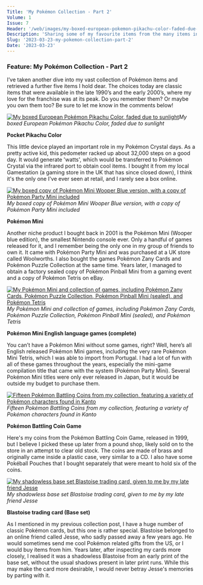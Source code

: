 ```yaml
---
Title: 'My Pokémon Collection - Part 2'
Volume: 1
Issue: 7
Header: '/web/images/my-boxed-european-pokemon-pikachu-color-faded-due-to-sunlight.jpeg'
Description: 'Sharing some of my favourite items from the many items in my Pokémon collection!'
Slug: '2023-03-23-my-pokemon-collection-part-2'
Date: '2023-03-23'
---
```

### Feature: My Pokémon Collection - Part 2
I’ve taken another dive into my vast collection of Pokémon items and retrieved a further five items I hold dear. The choices today are classic items that were available in the late 1990’s and the early 2000’s, where my love for the franchise was at its peak. Do you remember them? Or maybe you own them too? Be sure to let me know in the comments below!



[![My boxed European Pokémon Pikachu Color, faded due to sunlight](/web/images/my-boxed-european-pokemon-pikachu-color-faded-due-to-sunlight.jpeg)](/web/images/my-boxed-european-pokemon-pikachu-color-faded-due-to-sunlight.jpeg)*My boxed European Pokémon Pikachu Color, faded due to sunlight*



**Pocket Pikachu Color**

This little device played an important role in my Pokémon Crystal days. As a pretty active kid, this pedometer racked up about 32,000 steps on a good day. It would generate 'watts', which would be transferred to Pokémon Crystal via the infrared port to obtain cool items. I bought it from my local Gamestation (a gaming store in the UK that has since closed down), I think it's the only one I've ever seen at retail, and I rarely see a box online.



[![My boxed copy of Pokémon Mini Wooper Blue version, with a copy of Pokémon Party Mini included](/web/images/my-boxed-copy-of-pokemon-mini-wooper-blue-version-with-a-copy-of-pokemon-party-mini-included.jpeg)](/web/images/my-boxed-copy-of-pokemon-mini-wooper-blue-version-with-a-copy-of-pokemon-party-mini-included.jpeg)*My boxed copy of Pokémon Mini Wooper Blue version, with a copy of Pokémon Party Mini included*



**Pokémon Mini**

Another niche product I bought back in 2001 is the Pokémon Mini (Wooper blue edition), the smallest Nintendo console ever. Only a handful of games released for it, and I remember being the only one in my group of friends to own it. It came with Pokémon Party Mini and was purchased at a UK store called Woolworths. I also bought the games Pokémon Zany Cards and Pokémon Puzzle Collection at the same time. Years later, I managed to obtain a factory sealed copy of Pokémon Pinball Mini from a gaming event and a copy of Pokémon Tetris on eBay.



[![My Pokémon Mini and collection of games, including Pokémon Zany Cards, Pokémon Puzzle Collection, Pokémon Pinball Mini (sealed), and Pokémon Tetris](/web/images/my-pokemon-mini-and-collection-of-games-including-pokemon-zany-cards-pokemon-puzzle-collection-pokem.jpeg)](/web/images/my-pokemon-mini-and-collection-of-games-including-pokemon-zany-cards-pokemon-puzzle-collection-pokem.jpeg)*My Pokémon Mini and collection of games, including Pokémon Zany Cards, Pokémon Puzzle Collection, Pokémon Pinball Mini (sealed), and Pokémon Tetris*



**Pokémon Mini English language games (complete)**

You can’t have a Pokémon Mini without some games, right? Well, here’s all English released Pokémon Mini games, including the very rare Pokémon Mini Tetris, which I was able to import from Portugal. I had a lot of fun with all of these games throughout the years, especially the mini-game compilation title that came with the system (Pokémon Party Mini). Several Pokémon Mini titles were only ever released in Japan, but it would be outside my budget to purchase them.



[![Fifteen Pokémon Battling Coins from my collection, featuring a variety of Pokémon characters found in Kanto](/web/images/fifteen-pokemon-battling-coins-from-my-collection-featuring-a-variety-of-pokemon-characters-found-in.jpeg)](/web/images/fifteen-pokemon-battling-coins-from-my-collection-featuring-a-variety-of-pokemon-characters-found-in.jpeg)*Fifteen Pokémon Battling Coins from my collection, featuring a variety of Pokémon characters found in Kanto*



**Pokémon Battling Coin Game**

Here's my coins from the Pokémon Battling Coin Game, released in 1999, but I believe I picked these up later from a pound shop, likely sold on to the store in an attempt to clear old stock. The coins are made of brass and originally came inside a plastic case, very similar to a CD. I also have some Pokéball Pouches that I bought separately that were meant to hold six of the coins.



[![My shadowless base set Blastoise trading card, given to me by my late friend Jesse](/web/images/my-shadowless-base-set-blastoise-trading-card-given-to-me-by-my-late-friend-jesse.jpeg)](/web/images/my-shadowless-base-set-blastoise-trading-card-given-to-me-by-my-late-friend-jesse.jpeg)*My shadowless base set Blastoise trading card, given to me by my late friend Jesse*



**Blastoise trading card (Base set)**

As I mentioned in my previous collection post, I have a huge number of classic Pokémon cards, but this one is rather special. Blastoise belonged to an online friend called Jesse, who sadly passed away a few years ago. He would sometimes send me cool Pokémon related gifts from the US, or I would buy items from him. Years later, after inspecting my cards more closely, I realised it was a shadowless Blastoise from an early print of the base set, without the usual shadows present in later print runs. While this may make the card more desirable, I would never betray Jesse's memories by parting with it.